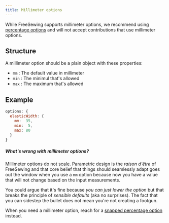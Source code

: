 ```yaml
---
title: Millimeter options
---
```


While FreeSewing supports millimeter options, we recommend
using [percentage options][1] and will not accept
contributions that use millimeter options.

## Structure

A millimeter option should be a plain object with these properties:

- `mm` : The default value in millimeter
- `min` : The minimul that's allowed
- `max` : The maximum that's allowed

## Example

```js
options: {
  elasticWidth: { 
    mm:  35, 
    min:  5, 
    max: 80 
  }
}
```

<Comment by="joost">

##### What's wrong with millimeter options?

Millimeter options do not scale.
Parametric design is the _raison d'être_ of FreeSewing and that core belief
that things should seamlessly adapt goes out the window when you use a `mm`
option because now you have a value that will not change based on the
input measurements.

You could argue that it's fine because _you can just lower the option_
but that breaks the principle of _sensible defaults_ (aka no surprises).
The fact that you can sidestep the bullet does not mean you're not creating
a footgun.

When you need a millimeter option, reach for a [snapped
percentage option][1] instead.

</Comment>

[1]: /reference/api/part/config/options/pct
